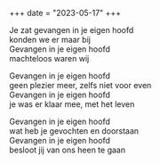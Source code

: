 +++
date = "2023-05-17"
+++

Je zat gevangen in je eigen hoofd \
konden we er maar bij \
Gevangen in je eigen hoofd \
machteloos waren wij

Gevangen in je eigen hoofd \
geen plezier meer, zelfs niet voor even \
Gevangen in je eigen hoofd \
je was er klaar mee, met het leven

Gevangen in je eigen hoofd \
wat heb je gevochten en doorstaan \
Gevangen in je eigen hoofd  \
besloot jij van ons heen te gaan
